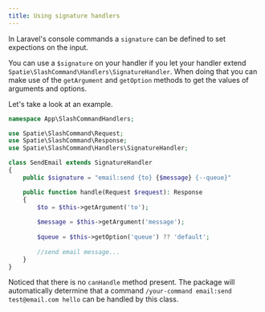 ```yaml
---
title: Using signature handlers
---
```


In Laravel's console commands a `signature` can be defined to set expections on the input.

You can use a `$signature` on your handler if you let your handler extend `Spatie\SlashCommand\Handlers\SignatureHandler`. When doing that you can make use of the `getArgument` and `getOption` methods to get the values of arguments and options. 

Let's take a look at an example.

```php
namespace App\SlashCommandHandlers;

use Spatie\SlashCommand\Request;
use Spatie\SlashCommand\Response;
use Spatie\SlashCommand\Handlers\SignatureHandler;

class SendEmail extends SignatureHandler
{
    public $signature = "email:send {to} {$message} {--queue}"

    public function handle(Request $request): Response
    {   
        $to = $this->getArgument('to');
    
        $message = $this->getArgument('message');
        
        $queue = $this->getOption('queue') ?? 'default';
        
        //send email message...
    }
}
```

Noticed that there is no `canHandle` method present. The package will automatically determine that a command `/your-command email:send test@email.com hello` can be handled by this class.